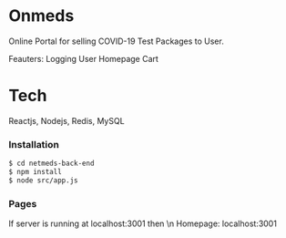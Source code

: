 # Onmeds

Online Portal for selling COVID-19 Test Packages to User.

Feauters:
Logging User
Homepage
Cart

# Tech
Reactjs,
Nodejs,
Redis,
MySQL

### Installation

```sh
$ cd netmeds-back-end
$ npm install 
$ node src/app.js
```

### Pages

If server is running at localhost:3001 then \n
Homepage: localhost:3001

